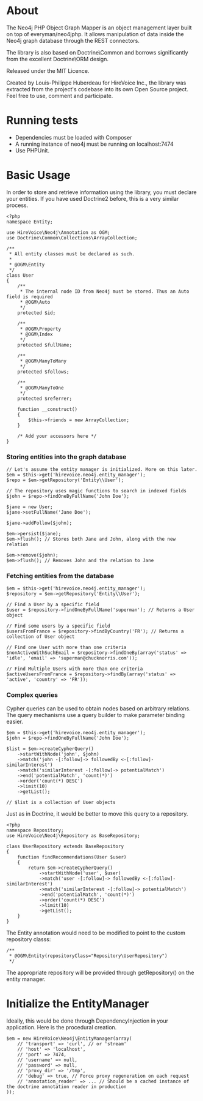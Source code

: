 About
=====

The Neo4j PHP Object Graph Mapper is an object management layer built on top of everyman/neo4jphp.
It allows manipulation of data inside the Neo4j graph database through the REST connectors.

The library is also based on Doctrine\Common and borrows significantly from the excellent Doctrine\ORM
design.

Released under the MIT Licence.

Created by Louis-Philippe Huberdeau for HireVoice Inc., the library was extracted from the project's
codebase into its own Open Source project. Feel free to use, comment and participate.

Running tests
=============

* Dependencies must be loaded with Composer
* A running instance of neo4j must be running on localhost:7474
* Use PHPUnit.

Basic Usage
===========

In order to store and retrieve information using the library, you must declare your entities.
If you have used Doctrine2 before, this is a very similar process.

    <?php
    namespace Entity;

    use HireVoice\Neo4j\Annotation as OGM;
    use Doctrine\Common\Collections\ArrayCollection;

    /**
     * All entity classes must be declared as such.
     *
     * @OGM\Entity
     */
    class User
    {
        /**
         * The internal node ID from Neo4j must be stored. Thus an Auto field is required
         * @OGM\Auto
         */
        protected $id;

        /**
         * @OGM\Property
         * @OGM\Index
         */
        protected $fullName;

        /**
         * @OGM\ManyToMany
         */
        protected $follows;

        /**
         * @OGM\ManyToOne
         */
        protected $referrer;

        function __construct()
        {
            $this->friends = new ArrayCollection;
        }

        /* Add your accessors here */
    }

### Storing entities into the graph database

    // Let's assume the entity manager is initialized. More on this later.
    $em = $this->get('hirevoice.neo4j.entity_manager');
    $repo = $em->getRepository('Entity\\User');

    // The repository uses magic functions to search in indexed fields
    $john = $repo->findOneByFullName('John Doe');

    $jane = new User;
    $jane->setFullName('Jane Doe');

    $jane->addFollow($john);

    $em->persist($jane);
    $em->flush(); // Stores both Jane and John, along with the new relation
    
    $em->remove($john);
    $em->flush(); // Removes John and the relation to Jane

### Fetching entities from the database

````
$em = $this->get('hirevoice.neo4j.entity_manager');
$repository = $em->getRepository('Entity\\User');

// Find a User by a specific field
$user = $repository->findOneByFullName('superman'); // Returns a User object

// Find some users by a specific field
$usersFromFrance = $repository->findByCountry('FR'); // Returns a collection of User object

// Find one User with more than one criteria
$nonActiveWithSuchEmail = $repository->findOneBy(array('status' => 'idle', 'email' => 'superman@chucknorris.com'));

// Find Multiple Users with more than one criteria
$activeUsersFromFrance = $repository->findBy(array('status' => 'active', 'country' => 'FR'));
````



### Complex queries

Cypher queries can be used to obtain nodes based on arbitrary relations. The query mechanisms
use a query builder to make parameter binding easier.

    $em = $this->get('hirevoice.neo4j.entity_manager');
    $john = $repo->findOneByFullName('John Doe');

    $list = $em->createCypherQuery()
        ->startWithNode('john', $john)
        ->match('john -[:follow]-> followedBy <-[:follow]- similarInterest')
        ->match('similarInterest -[:follow]-> potentialMatch')
        ->end('potentialMatch', 'count(*)')
        ->order('count(*) DESC')
        ->limit(10)
        ->getList();

    // $list is a collection of User objects

Just as in Doctrine, it would be better to move this query to a repository.

    <?php
    namespace Repository;
    use HireVoice\Neo4j\Repository as BaseRepository;

    class UserRepository extends BaseRepository
    {
        function findRecommendations(User $user)
        {
            return $em->createCypherQuery()
                ->startWithNode('user', $user)
                ->match('user -[:follow]-> followedBy <-[:follow]- similarInterest')
                ->match('similarInterest -[:follow]-> potentialMatch')
                ->end('potentialMatch', 'count(*)')
                ->order('count(*) DESC')
                ->limit(10)
                ->getList();
        }
    }

The Entity annotation would need to be modified to point to the custom repository classs:

    /**
     * @OGM\Entity(repositoryClass="Repository\UserRepository")
     */

The appropriate repository will be provided through getRepository() on the entity manager.

Initialize the EntityManager
============================

Ideally, this would be done through DependencyInjection in your application. Here is the
procedural creation.

    $em = new HireVoice\Neo4j\EntityManager(array(
        // 'transport' => 'curl', // or 'stream'
        // 'host' => 'localhost',
        // 'port' => 7474,
        // 'username' => null,
        // 'password' => null,
        // 'proxy_dir' => '/tmp',
        // 'debug' => true, // Force proxy regeneration on each request
        // 'annotation_reader' => ... // Should be a cached instance of the doctrine annotation reader in production
    ));

